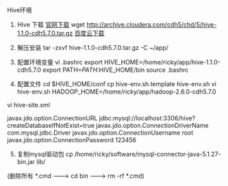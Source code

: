 Hive环境

1. Hive 下载
[官网下载](http://archive.cloudera.com/cdh5/chd/5/)
wget http://archive.cloudera.com/cdh5/chd/5/hive-1.1.0-cdh5.7.0.tar.gz
[百度云下载]()

2. 解压安装
tar -zxvf hive-1.1.0-cdh5.7.0.tar.gz -C ~/app/

3. 配置环境变量
vi .bashrc
export HIVE_HOME=/home/ricky/app/hive-1.1.0-cdh5.7.0
export PATH=$PATH:$HIVE_HOME/bin
source .bashrc

4. 配置文件
cd $HIVE_HOME/conf
cp hive-env.sh.template hive-env.sh
vi hive-env.sh
HADOOP_HOME=/home/ricky/app/hadoop-2.6.0-cdh5.7.0

vi hive-site.xml
<?xml version="1.0" encoding="UTF-8"?>
<?xml-stylesheet type="text/xsl" href="configuration.xsl"?>
<configuration>
    <property>
        <name>javax.jdo.option.ConnectionURL</name>
        <value>jdbc:mysql://localhost:3306/hive?createDatabaseIfNotExist=true</value>
    </property>
    <property>
        <name>javax.jdo.option.ConnectionDriverName</name>
        <value>com.mysql.jdbc.Driver</value>
    </property>
    <property>
        <name>javax.jdo.option.ConnectionUsername</name>
        <value>root</value>
    </property>
    <property>
        <name>javax.jdo.option.ConnectionPassword</name>
        <value>123456</value>
    </property>
    <!--
    <property>
        <name>kite.hive.allow-local-metastore</name>
        <value>true</value>
    </property>
    <property>
        <name>hive.metastore.uris</name>
        <value>thrift://localhost:9083</value>
    </property>
    -->
</configuration>

5. 复制mysql驱动包
cp /home/ricky/software/mysql-connector-java-5.1.27-bin.jar lib/

(删除所有 *.cmd ---> cd bin ---> rm -rf *.cmd)
